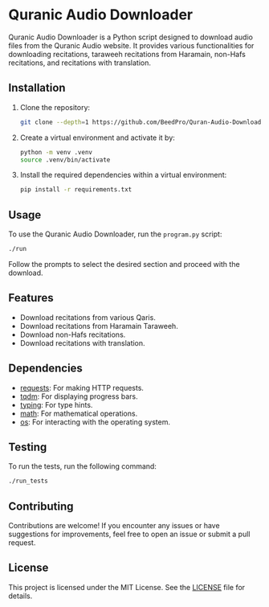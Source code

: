 # Quranic Audio Downloader

Quranic Audio Downloader is a Python script designed to download audio files from the Quranic Audio website. It provides various functionalities for downloading recitations, taraweeh recitations from Haramain, non-Hafs recitations, and recitations with translation.

## Installation

1. Clone the repository:

   ```bash
   git clone --depth=1 https://github.com/BeedPro/Quran-Audio-Downloader
   ```

2. Create a virtual environment and activate it by:
    ```bash
    python -m venv .venv
    source .venv/bin/activate
    ```


3. Install the required dependencies within a virtual environment:
   ```bash
   pip install -r requirements.txt
   ```

## Usage

To use the Quranic Audio Downloader, run the `program.py` script:

```bash
./run
```

Follow the prompts to select the desired section and proceed with the download.

## Features

- Download recitations from various Qaris.
- Download recitations from Haramain Taraweeh.
- Download non-Hafs recitations.
- Download recitations with translation.

## Dependencies

- [requests](https://pypi.org/project/requests/): For making HTTP requests.
- [tqdm](https://pypi.org/project/tqdm/): For displaying progress bars.
- [typing](https://docs.python.org/3/library/typing.html): For type hints.
- [math](https://docs.python.org/3/library/math.html): For mathematical operations.
- [os](https://docs.python.org/3/library/os.html): For interacting with the operating system.

## Testing
To run the tests, run the following command:
```bash
./run_tests
```
## Contributing

Contributions are welcome! If you encounter any issues or have suggestions for improvements, feel free to open an issue or submit a pull request.

## License

This project is licensed under the MIT License. See the [LICENSE](LICENSE) file for details.
